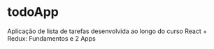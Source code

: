# todoApp

Aplicação de lista de tarefas desenvolvida ao longo do curso React + Redux: Fundamentos e 2 Apps
